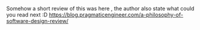 Somehow a short review of this was here , the author also state what could you read next :D
https://blog.pragmaticengineer.com/a-philosophy-of-software-design-review/